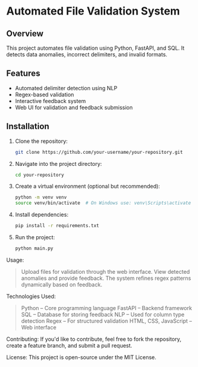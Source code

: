 # Automated File Validation System  

## Overview  
This project automates file validation using Python, FastAPI, and SQL. It detects data anomalies, incorrect delimiters, and invalid formats.

## Features  
- Automated delimiter detection using NLP  
- Regex-based validation  
- Interactive feedback system  
- Web UI for validation and feedback submission  

## Installation  
1. Clone the repository:  
   ```sh
   git clone https://github.com/your-username/your-repository.git
   
2. Navigate into the project directory:
   ```sh
   cd your-repository
3. Create a virtual environment (optional but recommended):
   ```sh
   python -m venv venv
   source venv/bin/activate  # On Windows use: venv\Scripts\activate
4. Install dependencies:
   ```sh
   pip install -r requirements.txt
5. Run the project:
   ```sh
   python main.py

Usage:
> Upload files for validation through the web interface.
> View detected anomalies and provide feedback.
> The system refines regex patterns dynamically based on feedback.

Technologies Used:
> Python – Core programming language
> FastAPI – Backend framework
> SQL – Database for storing feedback
> NLP – Used for column type detection
> Regex – For structured validation
> HTML, CSS, JavaScript – Web interface

Contributing: 
If you'd like to contribute, feel free to fork the repository, create a feature branch, and submit a pull request.

License:
This project is open-source under the MIT License.
